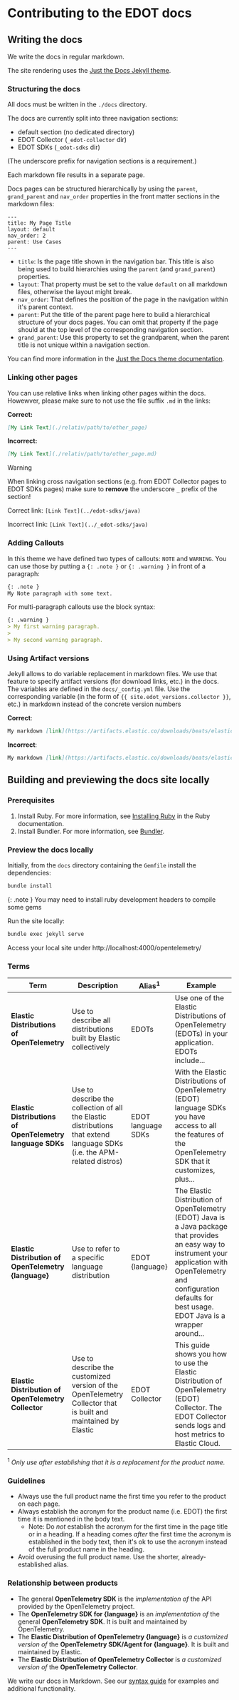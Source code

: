 # Contributing to the EDOT docs

## Writing the docs

We write the docs in regular markdown.

The site rendering uses the [Just the Docs Jekyll theme](https://just-the-docs.com/).

### Structuring the docs

All docs must be written in the `./docs` directory.

The docs are currently split into three navigation sections:

- default section (no dedicated directory)
- EDOT Collector (`_edot-collector` dir)
- EDOT SDKs (`_edot-sdks` dir)

(The underscore prefix for navigation sections is a requirement.)

Each markdown file results in a separate page.

Docs pages can be structured hierarchically by using the `parent`, `grand_parent` and `nav_order` properties in the front matter sections in the markdown files:

```
---
title: My Page Title
layout: default
nav_order: 2
parent: Use Cases
---
```

- `title`: Is the page title shown in the navigation bar. This title is also being used to build hierarchies using the `parent` (and `grand_parent`) properties.
- `layout`: That property must be set to the value `default` on all markdown files, otherwise the layout might break.
- `nav_order`: That defines the position of the page in the navigation within it's parent context.
- `parent`: Put the title of the parent page here to build a hierarchical structure of your docs pages. You can omit that property if the page should at the top level of the corresponding navigation section.
- `grand_parent`: Use this property to set the grandparent, when the parent title is not unique within a navigation section.

You can find more information in the [Just the Docs theme documentation](https://just-the-docs.com/docs/navigation/main/order/).

### Linking other pages

You can use relative links when linking other pages within the docs. Howewver, please make sure to not use the file suffix `.md` in the links:

**Correct:**

```markdown
[My Link Text](./relativ/path/to/other_page)
```

**Incorrect:**

```markdown
[My Link Text](./relativ/path/to/other_page.md)
```

> [!WARNING]  
> When linking cross navigation sections (e.g. from EDOT Collector pages to EDOT SDKs pages) make sure to **remove** the underscore `_` prefix of the section!
>
> Correct link: `[Link Text](../edot-sdks/java)`
>
> Incorrect link: `[Link Text](../_edot-sdks/java)`

### Adding Callouts

In this theme we have defined two types of callouts: `NOTE` and `WARNING`.
You can use those by putting a `{: .note }` or `{: .warning }` in front of a paragraph:

```markdown
{: .note }
My Note paragraph with some text.
```

For multi-paragraph callouts use the block syntax:

```markdown
{: .warning }
> My first warning paragraph.
>
> My second warning paragraph.
```

### Using Artifact versions

Jekyll allows to do variable replacement in markdown files. We use that feature to specify artifact versions (for download links, etc.) in the docs.
The variables are defined in the `docs/_config.yml` file. Use the corresponding variable (in the form of `{{ site.edot_versions.collector }}`, etc.) in markdown instead of the concrete version numbers

**Correct**:

```markdown 
My markdown [link](https://artifacts.elastic.co/downloads/beats/elastic-agent/elastic-agent-{{ site.edot_versions.collector }}-darwin-arm64.tar.gz)
```

**Incorrect**:

```markdown 
My markdown [link](https://artifacts.elastic.co/downloads/beats/elastic-agent/elastic-agent-8.17.1-darwin-arm64.tar.gz)
```

## Building and previewing the docs site locally

### Prerequisites 

1. Install Ruby. For more information, see [Installing Ruby](https://www.ruby-lang.org/en/documentation/installation/) in the Ruby documentation.
2. Install Bundler. For more information, see [Bundler](https://bundler.io/).

### Preview the docs locally

Initially, from the `docs` directory containing the `Gemfile` install the dependencies:

```bash
bundle install
```

{: .note }
You may need to install ruby development headers to compile some gems

Run the site locally:

```bash
bundle exec jekyll serve
```

Access your local site under http://localhost:4000/opentelemetry/

### Terms

| Term | Description | Alias<sup>1</sup> | Example |
|---|---|---|---|
| **Elastic Distributions of OpenTelemetry** | Use to describe all distributions built by Elastic collectively | EDOTs | Use one of the Elastic Distributions of OpenTelemetry (EDOTs) in your application. EDOTs include... |
| **Elastic Distributions of OpenTelemetry language SDKs** | Use to describe the collection of all the Elastic distributions that extend language SDKs (i.e. the APM-related distros) | EDOT language SDKs | With the Elastic Distributions of OpenTelemetry (EDOT) language SDKs you have access to all the features of the OpenTelemetry SDK that it customizes, plus... |
| **Elastic Distribution of OpenTelemetry {language}** | Use to refer to a specific language distribution | EDOT {language} | The Elastic Distribution of OpenTelemetry (EDOT) Java is a Java package that provides an easy way to instrument your application with OpenTelemetry and configuration defaults for best usage. EDOT Java is a wrapper around... |
| **Elastic Distribution of OpenTelemetry Collector** | Use to describe the customized version of the OpenTelemetry Collector that is built and maintained by Elastic | EDOT Collector | This guide shows you how to use the Elastic Distribution of OpenTelemetry (EDOT) Collector. The EDOT Collector sends logs and host metrics to Elastic Cloud. |

<sup>1</sup> _Only use after establishing that it is a replacement for the product name._

### Guidelines

* Always use the full product name the first time you refer to the product on each page.
* Always establish the acronym for the product name (i.e. EDOT) the first time it is mentioned in the body text.
  * Note: Do *not* establish the acronym for the first time in the page title or in a heading. If a heading comes *after* the first time the acronym is established in the body text, then it's ok to use the acronym instead of the full product name in the heading.
* Avoid overusing the full product name. Use the shorter, already-established alias.

### Relationship between products

* The general **OpenTelemetry SDK** is the *implementation of* the API provided by the OpenTelemetry project.
* The **OpenTelemetry SDK for {language}** is an *implementation of* the general **OpenTelemetry SDK**. It is built and maintained by OpenTelemetry.
* The **Elastic Distribution of OpenTelemetry {language}** is *a customized version of* the **OpenTelemetry SDK/Agent for {language}**. It is built and maintained by Elastic.
* The **Elastic Distribution of OpenTelemetry Collector** is *a customized version of* the **OpenTelemetry Collector**.

We write our docs in Markdown. See our [syntax guide](https://elastic.github.io/docs-builder/syntax/index.html) for examples and additional functionality.